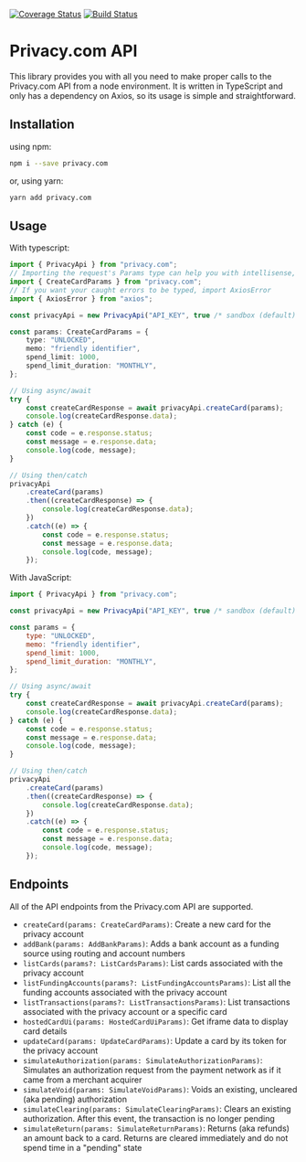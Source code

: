 [![Coverage Status](https://coveralls.io/repos/github/JeremiGendron/privacy.com/badge.svg?branch=develop)](https://coveralls.io/github/JeremiGendron/privacy.com?branch=develop)
[![Build Status](https://travis-ci.com/JeremiGendron/privacy.com.svg?branch=develop)](https://travis-ci.com/JeremiGendron/privacy.com.svg?branch=develop)

# Privacy.com API

This library provides you with all you need to make proper calls to the Privacy.com API from a node environment. It is written in TypeScript and only has a dependency on Axios, so its usage is simple and straightforward.

## Installation

using npm:

```sh
npm i --save privacy.com
```

or, using yarn:

```sh
yarn add privacy.com
```

## Usage

With typescript:

```ts
import { PrivacyApi } from "privacy.com";
// Importing the request's Params type can help you with intellisense, but is optional
import { CreateCardParams } from "privacy.com";
// If you want your caught errors to be typed, import AxiosError
import { AxiosError } from "axios";

const privacyApi = new PrivacyApi("API_KEY", true /* sandbox (default) */);

const params: CreateCardParams = {
    type: "UNLOCKED",
    memo: "friendly identifier",
    spend_limit: 1000,
    spend_limit_duration: "MONTHLY",
};

// Using async/await
try {
    const createCardResponse = await privacyApi.createCard(params);
    console.log(createCardResponse.data);
} catch (e) {
    const code = e.response.status;
    const message = e.response.data;
    console.log(code, message);
}

// Using then/catch
privacyApi
    .createCard(params)
    .then((createCardResponse) => {
        console.log(createCardResponse.data);
    })
    .catch((e) => {
        const code = e.response.status;
        const message = e.response.data;
        console.log(code, message);
    });
```

With JavaScript:

```js
import { PrivacyApi } from "privacy.com";

const privacyApi = new PrivacyApi("API_KEY", true /* sandbox (default) */);

const params = {
    type: "UNLOCKED",
    memo: "friendly identifier",
    spend_limit: 1000,
    spend_limit_duration: "MONTHLY",
};

// Using async/await
try {
    const createCardResponse = await privacyApi.createCard(params);
    console.log(createCardResponse.data);
} catch (e) {
    const code = e.response.status;
    const message = e.response.data;
    console.log(code, message);
}

// Using then/catch
privacyApi
    .createCard(params)
    .then((createCardResponse) => {
        console.log(createCardResponse.data);
    })
    .catch((e) => {
        const code = e.response.status;
        const message = e.response.data;
        console.log(code, message);
    });
```

## Endpoints

All of the API endpoints from the Privacy.com API are supported.

-   `createCard(params: CreateCardParams)`: Create a new card for the privacy account
-   `addBank(params: AddBankParams)`: Adds a bank account as a funding source using routing and account numbers
-   `listCards(params?: ListCardsParams)`: List cards associated with the privacy account
-   `listFundingAccounts(params?: ListFundingAccountsParams)`: List all the funding accounts associated with the privacy account
-   `listTransactions(params?: ListTransactionsParams)`: List transactions associated with the privacy account or a specific card
-   `hostedCardUi(params: HostedCardUiParams)`: Get iframe data to display card details
-   `updateCard(params: UpdateCardParams)`: Update a card by its token for the privacy account
-   `simulateAuthorization(params: SimulateAuthorizationParams)`: Simulates an authorization request from the payment network as if it came from a merchant acquirer
-   `simulateVoid(params: SimulateVoidParams)`: Voids an existing, uncleared (aka pending) authorization
-   `simulateClearing(params: SimulateClearingParams)`: Clears an existing authorization. After this event, the transaction is no longer pending
-   `simulateReturn(params: SimulateReturnParams)`: Returns (aka refunds) an amount back to a card. Returns are cleared immediately and do not spend time in a "pending" state
